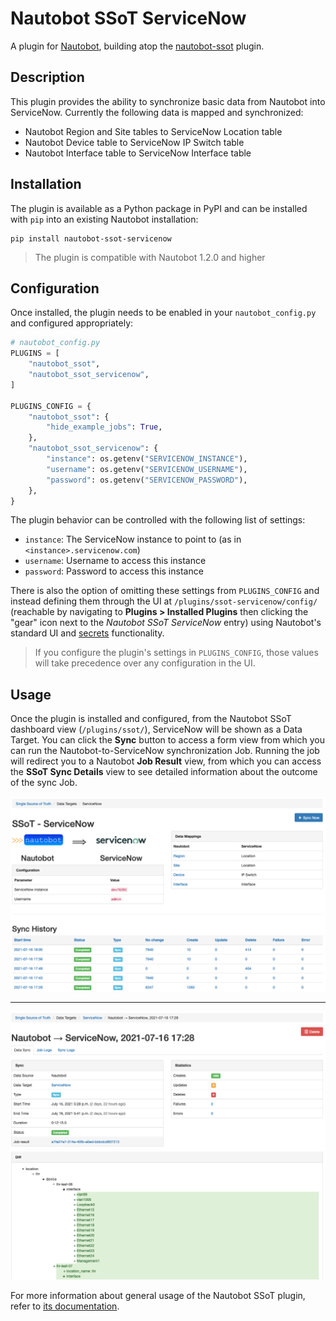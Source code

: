 # Nautobot SSoT ServiceNow

A plugin for [Nautobot](https://github.com/nautobot/nautobot), building atop the [nautobot-ssot](https://github.com/nautobot/nautobot-plugin-ssot/) plugin.

## Description

This plugin provides the ability to synchronize basic data from Nautobot into ServiceNow. Currently the following data is mapped and synchronized:

- Nautobot Region and Site tables to ServiceNow Location table
- Nautobot Device table to ServiceNow IP Switch table
- Nautobot Interface table to ServiceNow Interface table

## Installation

The plugin is available as a Python package in PyPI and can be installed with `pip` into an existing Nautobot installation:

```shell
pip install nautobot-ssot-servicenow
```

> The plugin is compatible with Nautobot 1.2.0 and higher

## Configuration

Once installed, the plugin needs to be enabled in your `nautobot_config.py` and configured appropriately:

```python
# nautobot_config.py
PLUGINS = [
    "nautobot_ssot",
    "nautobot_ssot_servicenow",
]

PLUGINS_CONFIG = {
    "nautobot_ssot": {
        "hide_example_jobs": True,
    },
    "nautobot_ssot_servicenow": {
        "instance": os.getenv("SERVICENOW_INSTANCE"),
        "username": os.getenv("SERVICENOW_USERNAME"),
        "password": os.getenv("SERVICENOW_PASSWORD"),
    },
}
```

The plugin behavior can be controlled with the following list of settings:

- `instance`: The ServiceNow instance to point to (as in `<instance>.servicenow.com`)
- `username`: Username to access this instance
- `password`: Password to access this instance

There is also the option of omitting these settings from `PLUGINS_CONFIG` and instead defining them through the UI at `/plugins/ssot-servicenow/config/` (reachable by navigating to **Plugins > Installed Plugins** then clicking the "gear" icon next to the *Nautobot SSoT ServiceNow* entry) using Nautobot's standard UI and [secrets](https://nautobot.readthedocs.io/en/stable/core-functionality/secrets/) functionality.

> If you configure the plugin's settings in `PLUGINS_CONFIG`, those values will take precedence over any configuration in the UI.

## Usage

Once the plugin is installed and configured, from the Nautobot SSoT dashboard view (`/plugins/ssot/`), ServiceNow will be shown as a Data Target. You can click the **Sync** button to access a form view from which you can run the Nautobot-to-ServiceNow synchronization Job. Running the job will redirect you to a Nautobot **Job Result** view, from which you can access the **SSoT Sync Details** view to see detailed information about the outcome of the sync Job.

![Detail View](./images/detail-view.png)

---

![Results View](./images/result-view.png)

For more information about general usage of the Nautobot SSoT plugin, refer to [its documentation](https://nautobot-plugin-ssot.readthedocs.io/).
